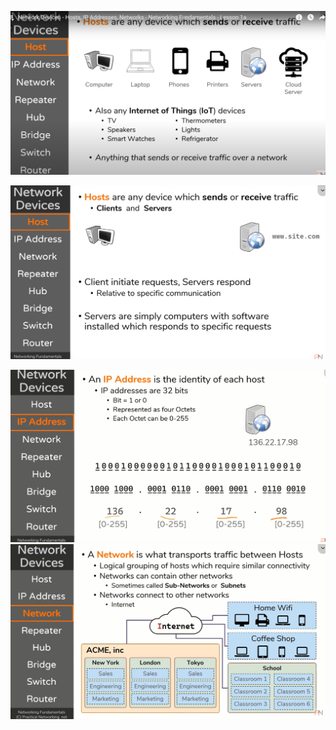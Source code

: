 ![Host](assets/Host.png "Host")

![server](assets/server.png "Server")

![IPAddress](assets/IPAddress.png "IPAddress")
![Networks](assets/network.png "Networks")